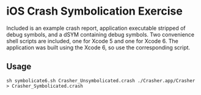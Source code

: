 # iOS Crash Symbolication Exercise

Included is an example crash report, application executable stripped of debug symbols, and a dSYM containing debug symbols. Two convenience shell scripts are included, one for Xcode 5 and one for Xcode 6. The application was built using the Xcode 6, so use the corresponding script.

## Usage

`sh symbolicate6.sh Crasher_Unsymbolicated.crash ./Crasher.app/Crasher > Crasher_Symbolicated.crash`
